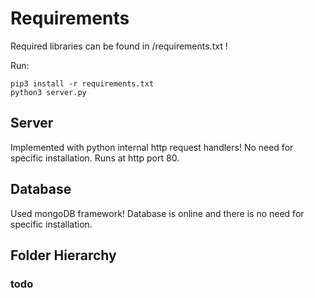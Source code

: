 # Requirements
Required libraries can be found in /requirements.txt !

Run:
```
pip3 install -r requirements.txt
python3 server.py
```

## Server
Implemented with python internal http request handlers! No need for specific installation. Runs at http port 80.

## Database
Used mongoDB framework! Database is online and there is no need for specific installation.

## Folder Hierarchy
  ### todo
